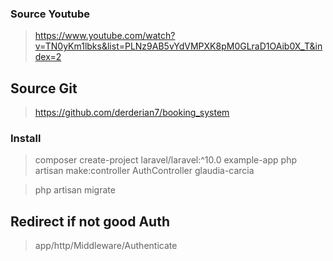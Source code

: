 ### Source Youtube

> https://www.youtube.com/watch?v=TN0yKm1lbks&list=PLNz9AB5vYdVMPXK8pM0GLraD1OAib0X_T&index=2

## Source Git

> https://github.com/derderian7/booking_system

### Install

> composer create-project laravel/laravel:^10.0 example-app
> php artisan make:controller AuthController
> glaudia-carcia

> php artisan migrate

## Redirect if not good Auth

> app/http/Middleware/Authenticate
